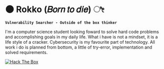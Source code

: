 # 🌑 Rokko (𝐵𝑜𝑟𝑛 𝑡𝑜 𝑑𝑖𝑒) ೀ

**`Vulnerability Searcher - Outside of the box thinker`**

I'm a computer science student looking foward to solve hard code problems and accomplishing goals in my daily life. What i have is not a mindset, it is a life style of a cracker. Cybersecurity is my favourite part of technology. All work i do is planned from bottom, a little of try-error, implementation and solved requirements.

<p align="left">
      <a href="https://app.hackthebox.com/profile/2333211">
         <img alt="Hack The Box" src="https://custom-icon-badges.demolab.com/badge/-Hack%20The%20Box-black?style=for-the-badge&logo=package&logoColor=green"/></a>
   </p>
<!--
**rokko3/rokko3** is a ✨ _special_ ✨ repository because its `README.md` (this file) appears on your GitHub profile.

Here are some ideas to get you started:

- 🔭 I’m currently working on ...
- 🌱 I’m currently learning ...
- 👯 I’m looking to collaborate on ...
- 🤔 I’m looking for help with ...
- 💬 Ask me about ...
- 📫 How to reach me: ...
- 😄 Pronouns: ...
- ⚡ Fun fact: ...
-->
